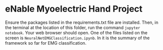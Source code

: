 # eNable Myoelectric Hand Project

Ensure the packages listed in the requirements.txt file are installed.
Then, in the terminal at the location of this folder, run the command
`jupyter notebook`. Your web browser should open. One of the files listed
on the screen is `NeuralNetEMGClassification.ipynb`. In it is the summary
of the framework so far for EMG classification.